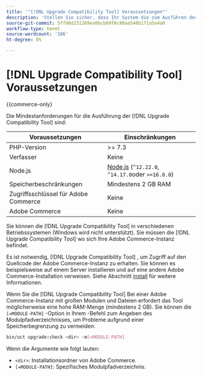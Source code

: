 ```yaml
---
title: '"[!DNL Upgrade Compatibility Tool] Voraussetzungen"'
description: 'Stellen Sie sicher, dass Ihr System die zum Ausführen des [!DNL Upgrade Compatibility Tool] für Ihr Adobe Commerce-Projekt. '
source-git-commit: 5ff08d231269ea0bcb69f8c80aa546b171a5e4a0
workflow-type: tm+mt
source-wordcount: '186'
ht-degree: 0%

---
```



# [!DNL Upgrade Compatibility Tool] Voraussetzungen

{{commerce-only}

Die Mindestanforderungen für die Ausführung der [!DNL Upgrade Compatibility Tool] sind:

| **Voraussetzungen** | **Einschränkungen** |
|----------------|-----------------|
| PHP-Version | >= 7.3 |
| Verfasser | Keine |
| Node.js | [Node.js](https://nodejs.org/) (`^12.22.0`, `^14.17.0`oder `>=16.0.0`) |
| Speicherbeschränkungen | Mindestens 2 GB RAM |
| Zugriffsschlüssel für Adobe Commerce | Keine |
| Adobe Commerce | Keine |

Sie können die [!DNL Upgrade Compatibility Tool] in verschiedenen Betriebssystemen (Windows wird nicht unterstützt). Sie müssen die [!DNL Upgrade Compatibility Tool] wo sich Ihre Adobe Commerce-Instanz befindet.

Es ist notwendig, [!DNL Upgrade Compatibility Tool] , um Zugriff auf den Quellcode der Adobe Commerce-Instanz zu erhalten. Sie können es beispielsweise auf einem Server installieren und auf eine andere Adobe Commerce-Installation verweisen. Siehe Abschnitt [install](../upgrade-compatibility-tool/install.md) für weitere Informationen.

Wenn Sie die [!DNL Upgrade Compatibility Tool] Bei einer Adobe Commerce-Instanz mit großen Modulen und Dateien erfordert das Tool möglicherweise eine hohe RAM-Menge (mindestens 2 GB). Sie können die `[=MODULE-PATH]` -Option in Ihrem -Befehl zum Angeben des Modulpfadverzeichnisses, um Probleme aufgrund einer Speicherbegrenzung zu vermeiden:

```bash
bin/uct upgrade:check <dir> -m[=MODULE-PATH]
```

Wenn die Argumente wie folgt lauten:

- `<dir>`: Installationsordner von Adobe Commerce.
- `[=MODULE-PATH]`: Spezifisches Modulpfadverzeichnis.
